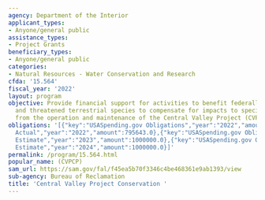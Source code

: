 ```yaml
---
agency: Department of the Interior
applicant_types:
- Anyone/general public
assistance_types:
- Project Grants
beneficiary_types:
- Anyone/general public
categories:
- Natural Resources - Water Conservation and Research
cfda: '15.564'
fiscal_year: '2022'
layout: program
objective: Provide financial support for activities to benefit federally listed endangered
  and threatened terrestrial species to compensate for impacts to species resulting
  from the operation and maintenance of the Central Valley Project (CVP) of California.
obligations: '[{"key":"USASpending.gov Obligations","year":"2022","amount":795643.21},{"key":"SAM.gov
  Actual","year":"2022","amount":795643.0},{"key":"USASpending.gov Obligations","year":"2023","amount":-512412.87},{"key":"SAM.gov
  Estimate","year":"2023","amount":1000000.0},{"key":"USASpending.gov Obligations","year":"2024","amount":0.0},{"key":"SAM.gov
  Estimate","year":"2024","amount":1000000.0}]'
permalink: /program/15.564.html
popular_name: (CVPCP)
sam_url: https://sam.gov/fal/f45ea5b70f3346c4be468361e9ab1393/view
sub-agency: Bureau of Reclamation
title: 'Central Valley Project Conservation '
---
```

